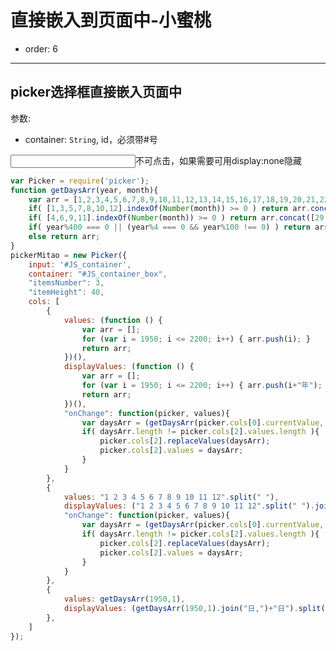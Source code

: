 # 直接嵌入到页面中-小蜜桃

- order: 6

---
<style> 
    input { width: 200px; } 
    #JS_container_box { width: 237px; margin: 0 auto; }
    
</style>

## picker选择框直接嵌入页面中
参数: 
+ container: `String`, id，必须带#号

<input type="text" id="JS_container" placeholder="">不可点击，如果需要可用display:none隐藏
<div id="JS_container_box" style=" width: 240px; margin: 0 auto;"></div>


````javascript
var Picker = require('picker');
function getDaysArr(year, month){
    var arr = [1,2,3,4,5,6,7,8,9,10,11,12,13,14,15,16,17,18,19,20,21,22,23,24,25,26,27,28];
    if( [1,3,5,7,8,10,12].indexOf(Number(month)) >= 0 ) return arr.concat([29,30,31]);
    if( [4,6,9,11].indexOf(Number(month)) >= 0 ) return arr.concat([29,30]);
    if( year%400 === 0 || (year%4 === 0 && year%100 !== 0) ) return arr.concat([29]);
    else return arr;
}
pickerMitao = new Picker({
    input: '#JS_container',
    container: "#JS_container_box",
    "itemsNumber": 3,
    "itemHeight": 40,
    cols: [
        {
            values: (function () {
                var arr = [];
                for (var i = 1950; i <= 2200; i++) { arr.push(i); }
                return arr;
            })(),
            displayValues: (function () {
                var arr = [];
                for (var i = 1950; i <= 2200; i++) { arr.push(i+"年"); }
                return arr;
            })(),
            "onChange": function(picker, values){
                var daysArr = (getDaysArr(picker.cols[0].currentValue, picker.cols[1].currentValue).join("日,")+"日").split(",");
                if( daysArr.length != picker.cols[2].values.length ){
                    picker.cols[2].replaceValues(daysArr);
                    picker.cols[2].values = daysArr;
                } 
            }
        },
        {
            values: "1 2 3 4 5 6 7 8 9 10 11 12".split(" "),
            displayValues: ("1 2 3 4 5 6 7 8 9 10 11 12".split(" ").join("月,")+"月").split(","),
            "onChange": function(picker, values){
                var daysArr = (getDaysArr(picker.cols[0].currentValue, picker.cols[1].currentValue).join("日,")+"日").split(",");
                if( daysArr.length != picker.cols[2].values.length ){
                    picker.cols[2].replaceValues(daysArr);
                    picker.cols[2].values = daysArr;
                } 
            }
        },
        {
            values: getDaysArr(1950,1),
            displayValues: (getDaysArr(1950,1).join("日,")+"日").split(",")
        },
    ]
});


````
